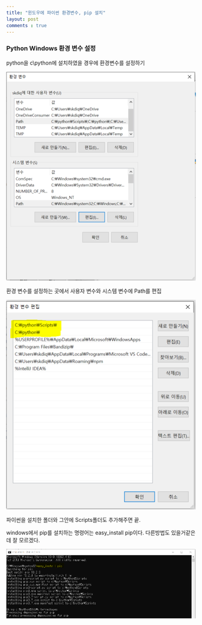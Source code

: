 ```yaml
---
title: "윈도우에 파이썬 환경변수, pip 설치"
layout: post
comments : true
---
```


###  Python Windows 환경 변수 설정

python을 c\python에 설치하였을 경우에 환경변수를 설정하기


![1](/img/Environment_Python.PNG)
   

환경 변수를 설정하는 곳에서 사용자 변수와 시스템 변수에 Path를 편집



![2](/img/path.PNG)

파이썬을 설치한 폴더와 그안에 Scripts폴더도 추가해주면 끝.



windows에서 pip를 설치하는 명령어는 easy_install pip이다. 다른방법도 있을거같은데 잘 모르겠다.

![3](/img/easy_install_pip.PNG)

